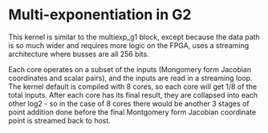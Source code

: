 Multi-exponentiation in G2
======================

This kernel is similar to the multiexp_g1 block, except because the data path is so much wider and requires more logic on the FPGA, uses a streaming architecture where busses are all 256 bits.

Each core operates on a subset of the inputs (Mongomery form Jacobian coordinates and scalar pairs), and the inputs are read in a streaming loop. 
The kernel default is compiled with 8 cores, so each core will get 1/8 of the total inputs. After each core has its final result, they are collapsed into each other log2 - so in the case of 8 cores there would be another 3 stages of point addition done before the final Montgomery form Jacobian coordinate point is streamed back to host.
